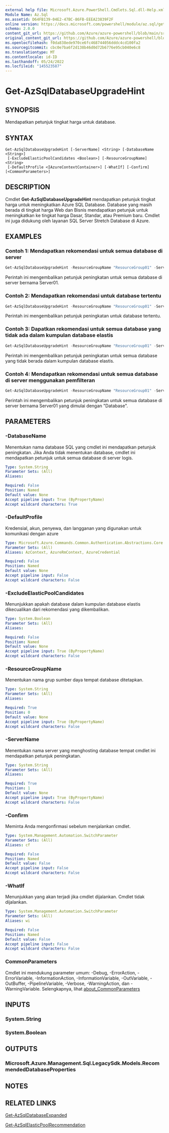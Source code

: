 ```yaml
---
external help file: Microsoft.Azure.PowerShell.Cmdlets.Sql.dll-Help.xml
Module Name: Az.Sql
ms.assetid: D64FB139-04E2-47BC-86FB-EEEA23839F2F
online version: https://docs.microsoft.com/powershell/module/az.sql/get-azsqldatabaseupgradehint
schema: 2.0.0
content_git_url: https://github.com/Azure/azure-powershell/blob/main/src/Sql/Sql/help/Get-AzSqlDatabaseUpgradeHint.md
original_content_git_url: https://github.com/Azure/azure-powershell/blob/main/src/Sql/Sql/help/Get-AzSqlDatabaseUpgradeHint.md
ms.openlocfilehash: f0da838ede970ce6fc468744056dddc4cd100fa2
ms.sourcegitcommit: cbc0e7ba6f2d138b46d0d72b6776e95cb040e6c8
ms.translationtype: MT
ms.contentlocale: id-ID
ms.lasthandoff: 05/24/2022
ms.locfileid: "145523587"
---
```

# Get-AzSqlDatabaseUpgradeHint

## SYNOPSIS
Mendapatkan petunjuk tingkat harga untuk database.

## SYNTAX

```
Get-AzSqlDatabaseUpgradeHint [-ServerName] <String> [-DatabaseName <String>]
 [-ExcludeElasticPoolCandidates <Boolean>] [-ResourceGroupName] <String>
 [-DefaultProfile <IAzureContextContainer>] [-WhatIf] [-Confirm] [<CommonParameters>]
```

## DESCRIPTION
Cmdlet **Get-AzSqlDatabaseUpgradeHint** mendapatkan petunjuk tingkat harga untuk meningkatkan Azure SQL Database.
Database yang masih berada di tingkat harga Web dan Bisnis mendapatkan petunjuk untuk meningkatkan ke tingkat harga Dasar, Standar, atau Premium baru.
Cmdlet ini juga didukung oleh layanan SQL Server Stretch Database di Azure.

## EXAMPLES

### Contoh 1: Mendapatkan rekomendasi untuk semua database di server
```powershell
Get-AzSqlDatabaseUpgradeHint -ResourceGroupName "ResourceGroup01" -ServerName "Server01"
```

Perintah ini mengembalikan petunjuk peningkatan untuk semua database di server bernama Server01.

### Contoh 2: Mendapatkan rekomendasi untuk database tertentu
```powershell
Get-AzSqlDatabaseUpgradeHint -ResourceGroupName "ResourceGroup01" -ServerName "Server01" -DatabaseName "Database01"
```

Perintah ini mengembalikan petunjuk peningkatan untuk database tertentu.

### Contoh 3: Dapatkan rekomendasi untuk semua database yang tidak ada dalam kumpulan database elastis
```powershell
Get-AzSqlDatabaseUpgradeHint -ResourceGroupName "ResourceGroup01" -ServerName "Server01" -ExcludeElasticPoolCandidates $True
```

Perintah ini mengembalikan petunjuk peningkatan untuk semua database yang tidak berada dalam kumpulan database elastis.

### Contoh 4: Mendapatkan rekomendasi untuk semua database di server menggunakan pemfilteran
```powershell
Get-AzSqlDatabaseUpgradeHint -ResourceGroupName "ResourceGroup01" -ServerName "Server01" -DatabaseName "Database*"
```

Perintah ini mengembalikan petunjuk peningkatan untuk semua database di server bernama Server01 yang dimulai dengan "Database".

## PARAMETERS

### -DatabaseName
Menentukan nama database SQL yang cmdlet ini mendapatkan petunjuk peningkatan.
Jika Anda tidak menentukan database, cmdlet ini mendapatkan petunjuk untuk semua database di server logis.

```yaml
Type: System.String
Parameter Sets: (All)
Aliases:

Required: False
Position: Named
Default value: None
Accept pipeline input: True (ByPropertyName)
Accept wildcard characters: True
```

### -DefaultProfile
Kredensial, akun, penyewa, dan langganan yang digunakan untuk komunikasi dengan azure

```yaml
Type: Microsoft.Azure.Commands.Common.Authentication.Abstractions.Core.IAzureContextContainer
Parameter Sets: (All)
Aliases: AzContext, AzureRmContext, AzureCredential

Required: False
Position: Named
Default value: None
Accept pipeline input: False
Accept wildcard characters: False
```

### -ExcludeElasticPoolCandidates
Menunjukkan apakah database dalam kumpulan database elastis dikecualikan dari rekomendasi yang dikembalikan.

```yaml
Type: System.Boolean
Parameter Sets: (All)
Aliases:

Required: False
Position: Named
Default value: None
Accept pipeline input: True (ByPropertyName)
Accept wildcard characters: False
```

### -ResourceGroupName
Menentukan nama grup sumber daya tempat database ditetapkan.

```yaml
Type: System.String
Parameter Sets: (All)
Aliases:

Required: True
Position: 0
Default value: None
Accept pipeline input: True (ByPropertyName)
Accept wildcard characters: False
```

### -ServerName
Menentukan nama server yang menghosting database tempat cmdlet ini mendapatkan petunjuk peningkatan.

```yaml
Type: System.String
Parameter Sets: (All)
Aliases:

Required: True
Position: 1
Default value: None
Accept pipeline input: True (ByPropertyName)
Accept wildcard characters: False
```

### -Confirm
Meminta Anda mengonfirmasi sebelum menjalankan cmdlet.

```yaml
Type: System.Management.Automation.SwitchParameter
Parameter Sets: (All)
Aliases: cf

Required: False
Position: Named
Default value: False
Accept pipeline input: False
Accept wildcard characters: False
```

### -WhatIf
Menunjukkan yang akan terjadi jika cmdlet dijalankan.
Cmdlet tidak dijalankan.

```yaml
Type: System.Management.Automation.SwitchParameter
Parameter Sets: (All)
Aliases: wi

Required: False
Position: Named
Default value: False
Accept pipeline input: False
Accept wildcard characters: False
```

### CommonParameters
Cmdlet ini mendukung parameter umum: -Debug, -ErrorAction, -ErrorVariable, -InformationAction, -InformationVariable, -OutVariable, -OutBuffer, -PipelineVariable, -Verbose, -WarningAction, dan -WarningVariable. Selengkapnya, lihat [about_CommonParameters](http://go.microsoft.com/fwlink/?LinkID=113216)

## INPUTS

### System.String

### System.Boolean

## OUTPUTS

### Microsoft.Azure.Management.Sql.LegacySdk.Models.RecommendedDatabaseProperties

## NOTES

## RELATED LINKS

[Get-AzSqlDatabaseExpanded](./Get-AzSqlDatabaseExpanded.md)

[Get-AzSqlElasticPoolRecommendation](./Get-AzSqlElasticPoolRecommendation.md)


